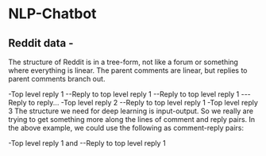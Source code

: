 # NLP-Chatbot

Reddit data -
---------------

The structure of Reddit is in a tree-form, not like a forum or something where everything is linear. The parent comments are linear, but replies to parent comments branch out.

-Top level reply 1
--Reply to top level reply 1
--Reply to top level reply 1
---Reply to reply...
-Top level reply 2
--Reply to top level reply 1
-Top level reply 3
The structure we need for deep learning is input-output. So we really are trying to get something more along the lines of comment and reply pairs. In the above example, we could use the following as comment-reply pairs:

-Top level reply 1 and --Reply to top level reply 1
